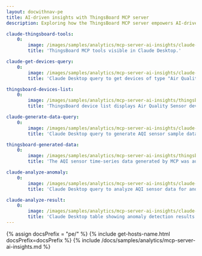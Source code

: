 ```yaml
---
layout: docwithnav-pe
title: AI-driven insights with ThingsBoard MCP server
description: Exploring how the ThingsBoard MCP server empowers AI-driven insights for smarter IoT data management

claude-thingsboard-tools:
    0:
        image: /images/samples/analytics/mcp-server-ai-insights/claude-thingsboard-tools.png
        title: 'ThingsBoard MCP tools visible in Claude Desktop.'

claude-get-devices-query:
    0:
        image: /images/samples/analytics/mcp-server-ai-insights/claude-get-devices-query.png
        title: 'Claude Desktop query to get devices of type "Air Quality Sensor".'

thingsboard-devices-list:
    0:
        image: /images/samples/analytics/mcp-server-ai-insights/thingsboard-devices-list-1-pe.png
        title: 'ThingsBoard device list displays Air Quality Sensor devices.'

claude-generate-data-query:
    0:
        image: /images/samples/analytics/mcp-server-ai-insights/claude-generate-data-query.png
        title: 'Claude Desktop query to generate AQI sensor sample data.'

thingsboard-generated-data:
    0:
        image: /images/samples/analytics/mcp-server-ai-insights/thingsboard-generated-data-1-pe.png
        title: 'The AQI sensor time-series data generated by MCP was automatically added to ThingsBoard.'

claude-analyze-anomaly:
    0:
        image: /images/samples/analytics/mcp-server-ai-insights/claude-analyze-anomaly.png
        title: 'Claude Desktop query to analyze AQI sensor data for anomalies.'

claude-analyze-result:
    0:
        image: /images/samples/analytics/mcp-server-ai-insights/claude-analyze-result.png
        title: 'Claude Desktop table showing anomaly detection results.'
---
```


{% assign docsPrefix = "pe/" %}
{% include get-hosts-name.html docsPrefix=docsPrefix %}
{% include /docs/samples/analytics/mcp-server-ai-insights.md %}
